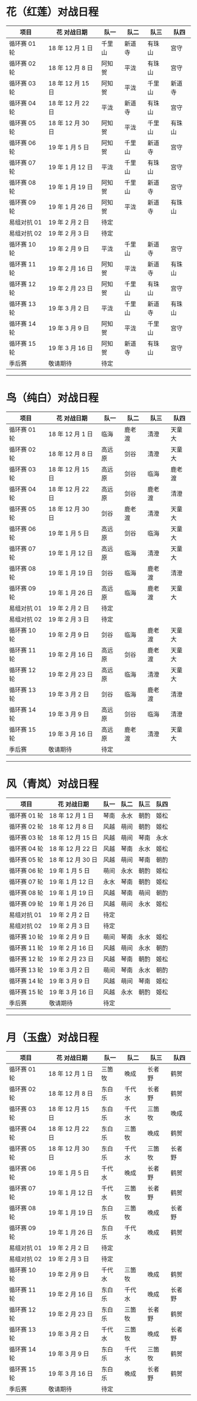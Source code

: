 # 花（红莲）对战日程

| 项目         | 花 对战日期       | 队一   | 队二   | 队三   | 队四   |
| ------------ | ----------------- | ------ | ------ | ------ | ------ |
| 循环赛 01 轮 | 18 年 12 月 1 日  | 千里山 | 新道寺 | 有珠山 | 宫守   |
| 循环赛 02 轮 | 18 年 12 月 8 日  | 阿知贺 | 平泷   | 有珠山 | 宫守   |
| 循环赛 03 轮 | 18 年 12 月 15 日 | 阿知贺 | 平泷   | 千里山 | 新道寺 |
| 循环赛 04 轮 | 18 年 12 月 22 日 | 平泷   | 新道寺 | 有珠山 | 宫守   |
| 循环赛 05 轮 | 18 年 12 月 30 日 | 阿知贺 | 平泷   | 千里山 | 有珠山 |
| 循环赛 06 轮 | 19 年 1 月 5 日   | 阿知贺 | 千里山 | 新道寺 | 宫守   |
| 循环赛 07 轮 | 19 年 1 月 12 日  | 平泷   | 千里山 | 有珠山 | 宫守   |
| 循环赛 08 轮 | 19 年 1 月 19 日  | 阿知贺 | 千里山 | 新道寺 | 宫守 |
| 循环赛 09 轮 | 19 年 1 月 26 日  | 阿知贺 | 平泷   | 新道寺 | 有珠山 |
| 易组对抗 01  | 19 年 2 月 2 日   | 待定   |
| 易组对抗 02  | 19 年 2 月 3 日   | 待定   |
| 循环赛 10 轮 | 19 年 2 月 9 日   | 平泷   | 千里山 | 新道寺 | 宫守   |
| 循环赛 11 轮 | 19 年 2 月 16 日  | 阿知贺 | 平泷   | 新道寺 | 有珠山 |
| 循环赛 12 轮 | 19 年 2 月 23 日  | 阿知贺 | 千里山 | 有珠山 | 宫守   |
| 循环赛 13 轮 | 19 年 3 月 2 日   | 平泷   | 千里山 | 新道寺 | 有珠山 |
| 循环赛 14 轮 | 19 年 3 月 9 日   | 阿知贺 | 平泷   | 千里山 | 宫守   |
| 循环赛 15 轮 | 19 年 3 月 16 日  | 阿知贺 | 新道寺 | 有珠山 | 宫守   |
| 季后赛       | 敬请期待          | 待定   |

---

# 鸟（纯白）对战日程

| 项目         | 花 对战日期       | 队一   | 队二   | 队三   | 队四   |
| ------------ | ----------------- | ------ | ------ | ------ | ------ |
| 循环赛 01 轮 | 18 年 12 月 1 日  | 临海   | 鹿老渡 | 清澄   | 天童大 |
| 循环赛 02 轮 | 18 年 12 月 8 日  | 高远原 | 剑谷   | 清澄   | 天童大 |
| 循环赛 03 轮 | 18 年 12 月 15 日 | 高远原 | 剑谷   | 临海   | 鹿老渡 |
| 循环赛 04 轮 | 18 年 12 月 22 日 | 高远原 | 剑谷   | 鹿老渡 | 清澄   |
| 循环赛 05 轮 | 18 年 12 月 30 日 | 剑谷   | 鹿老渡 | 清澄   | 天童大 |
| 循环赛 06 轮 | 19 年 1 月 5 日   | 高远原 | 剑谷   | 临海   | 天童大 |
| 循环赛 07 轮 | 19 年 1 月 12 日  | 高远原   | 临海   | 清澄   | 天童大 |
| 循环赛 08 轮 | 19 年 1 月 19 日  | 剑谷 | 临海   | 鹿老渡 | 清澄   |
| 循环赛 09 轮 | 19 年 1 月 26 日  | 高远原 | 临海   | 鹿老渡 | 天童大 |
| 易组对抗 01  | 19 年 2 月 2 日   | 待定   |
| 易组对抗 02  | 19 年 2 月 3 日   | 待定   |
| 循环赛 10 轮 | 19 年 2 月 9 日   | 剑谷   | 临海   | 鹿老渡 | 天童大 |
| 循环赛 11 轮 | 19 年 2 月 16 日  | 高远原 | 剑谷   | 鹿老渡 | 天童大 |
| 循环赛 12 轮 | 19 年 2 月 23 日  | 高远原 | 临海   | 清澄   | 天童大 |
| 循环赛 13 轮 | 19 年 3 月 2 日   | 剑谷   | 临海   | 鹿老渡 | 清澄   |
| 循环赛 14 轮 | 19 年 3 月 9 日   | 高远原 | 剑谷   | 临海   | 清澄   |
| 循环赛 15 轮 | 19 年 3 月 16 日  | 高远原 | 鹿老渡 | 清澄   | 天童大 |
| 季后赛       | 敬请期待          | 待定   |

---

# 风（青岚）对战日程

| 项目         | 花 对战日期       | 队一 | 队二 | 队三 | 队四 |
| ------------ | ----------------- | ---- | ---- | ---- | ---- |
| 循环赛 01 轮 | 18 年 12 月 1 日  | 琴南 | 永水 | 朝酌 | 姬松 |
| 循环赛 02 轮 | 18 年 12 月 8 日  | 风越 | 萌间 | 朝酌 | 姬松 |
| 循环赛 03 轮 | 18 年 12 月 15 日 | 风越 | 萌间 | 琴南 | 永水 |
| 循环赛 04 轮 | 18 年 12 月 22 日 | 风越 | 琴南 | 永水 | 姬松 |
| 循环赛 05 轮 | 18 年 12 月 30 日 | 风越 | 萌间 | 琴南 | 朝酌 |
| 循环赛 06 轮 | 19 年 1 月 5 日   | 萌间 | 永水 | 朝酌 | 姬松 |
| 循环赛 07 轮 | 19 年 1 月 12 日  | 永水 | 琴南 | 朝酌 | 姬松 |
| 循环赛 08 轮 | 19 年 1 月 19 日  | 风越 | 琴南 | 萌间 | 朝酌 |
| 循环赛 09 轮 | 19 年 1 月 26 日  | 风越 | 萌间 | 永水 | 姬松 |
| 易组对抗 01  | 19 年 2 月 2 日   | 待定 |
| 易组对抗 02  | 19 年 2 月 3 日   | 待定 |
| 循环赛 10 轮 | 19 年 2 月 9 日   | 萌间 | 琴南 | 永水 | 姬松 |
| 循环赛 11 轮 | 19 年 2 月 16 日  | 风越 | 萌间 | 永水 | 朝酌 |
| 循环赛 12 轮 | 19 年 2 月 23 日  | 风越 | 琴南 | 朝酌 | 姬松 |
| 循环赛 13 轮 | 19 年 3 月 2 日   | 萌间 | 琴南 | 永水 | 朝酌 |
| 循环赛 14 轮 | 19 年 3 月 9 日   | 风越 | 萌间 | 琴南 | 姬松 |
| 循环赛 15 轮 | 19 年 3 月 16 日  | 风越 | 永水 | 朝酌 | 姬松 |
| 季后赛       | 敬请期待          | 待定 |

---

# 月（玉盘）对战日程

| 项目         | 花 对战日期       | 队一   | 队二   | 队三   | 队四   |
| ------------ | ----------------- | ------ | ------ | ------ | ------ |
| 循环赛 01 轮 | 18 年 12 月 1 日  | 三箇牧 | 晚成   | 长者野 | 鹤贺   |
| 循环赛 02 轮 | 18 年 12 月 8 日  | 东白乐 | 千代水 | 长者野 | 鹤贺   |
| 循环赛 03 轮 | 18 年 12 月 15 日 | 东白乐 | 千代水 | 三箇牧 | 晚成   |
| 循环赛 04 轮 | 18 年 12 月 22 日 | 东白乐 | 三箇牧 | 晚成   | 鹤贺   |
| 循环赛 05 轮 | 18 年 12 月 30 日 | 东白乐 | 千代水 | 三箇牧 | 长者野 |
| 循环赛 06 轮 | 19 年 1 月 5 日   | 千代水 | 晚成   | 长者野 | 鹤贺   |
| 循环赛 07 轮 | 19 年 1 月 12 日  | 千代水 | 三箇牧 | 长者野 | 鹤贺   |
| 循环赛 08 轮 | 19 年 1 月 19 日  | 东白乐 | 三箇牧 | 晚成   | 长者野 |
| 循环赛 09 轮 | 19 年 1 月 26 日  | 东白乐 | 千代水 | 晚成   | 鹤贺   |
| 易组对抗 01  | 19 年 2 月 2 日   | 待定   |
| 易组对抗 02  | 19 年 2 月 3 日   | 待定   |
| 循环赛 10 轮 | 19 年 2 月 9 日   | 千代水 | 三箇牧 | 晚成   | 鹤贺   |
| 循环赛 11 轮 | 19 年 2 月 16 日  | 东白乐 | 千代水 | 晚成   | 长者野 |
| 循环赛 12 轮 | 19 年 2 月 23 日  | 东白乐 | 三箇牧 | 长者野 | 鹤贺   |
| 循环赛 13 轮 | 19 年 3 月 2 日   | 千代水 | 三箇牧 | 晚成   | 长者野 |
| 循环赛 14 轮 | 19 年 3 月 9 日   | 东白乐 | 千代水 | 三箇牧 | 鹤贺   |
| 循环赛 15 轮 | 19 年 3 月 16 日  | 东白乐 | 晚成   | 长者野 | 鹤贺   |
| 季后赛       | 敬请期待          | 待定   |
